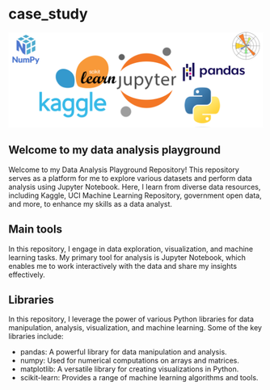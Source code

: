 # case_study
![kemalmao data analyst](https://github.com/kemalmao19/case_study/blob/main/gallery/front.png)
## Welcome to my data analysis playground
Welcome to my Data Analysis Playground Repository! This repository serves as a platform for me to explore various datasets and perform data analysis using Jupyter Notebook. Here, I learn from diverse data resources, including Kaggle, UCI Machine Learning Repository, government open data, and more, to enhance my skills as a data analyst.
## Main tools
In this repository, I engage in data exploration, visualization, and machine learning tasks. My primary tool for analysis is Jupyter Notebook, which enables me to work interactively with the data and share my insights effectively.
## Libraries
In this repository, I leverage the power of various Python libraries for data manipulation, analysis, visualization, and machine learning. Some of the key libraries include:

- pandas: A powerful library for data manipulation and analysis.
- numpy: Used for numerical computations on arrays and matrices.
- matplotlib: A versatile library for creating visualizations in Python.
- scikit-learn: Provides a range of machine learning algorithms and tools.
